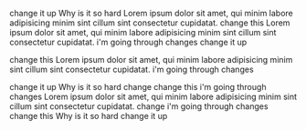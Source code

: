 change it up
Why is it so hard
Lorem ipsum dolor sit amet, qui minim labore adipisicing minim sint cillum sint consectetur cupidatat.
change this
Lorem ipsum dolor sit amet, qui minim labore adipisicing minim sint cillum sint consectetur cupidatat.
i'm going through changes
change it up

change this
Lorem ipsum dolor sit amet, qui minim labore adipisicing minim sint cillum sint consectetur cupidatat.
i'm going through changes

change it up
Why is it so hard
change
change this
i'm going through changes
Lorem ipsum dolor sit amet, qui minim labore adipisicing minim sint cillum sint consectetur cupidatat.
change
i'm going through changes
change this
Why is it so hard
change it up
